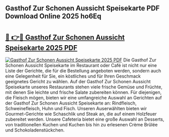 ## Gasthof Zur Schonen Aussicht Speisekarte PDF Download Online 2025 ho6Eq

# <h2><a href="http://gc6edxf.nevu.top/?p=Gasthof+Zur+Schonen+Aussicht+Speisekarte">🔗 👉🔴 Gasthof Zur Schonen Aussicht Speisekarte 2025 PDF</a></h2>

[![Gasthof Zur Schonen Aussicht Speisekarte 2025 PDF](https://i.imgur.com/dBaPXMq.png)](http://gc6edxf.nevu.top/?p=Gasthof+Zur+Schonen+Aussicht+Speisekarte)
Die Gasthof Zur Schonen Aussicht Speisekarte im Restaurant oder Café ist nicht nur eine Liste der Gerichte, die für die Bestellung angeboten werden, sondern auch eine Gelegenheit für Sie, ein köstliches und für Ihren Geschmack geeignetes Gericht zu wählen. Auf der Gasthof Zur Schonen Aussicht Speisekarte unseres Restaurants stehen viele frische Gemüse und Früchte, mit denen Sie leichte und frische Salate zubereiten können. Für diejenigen, die Fleisch mögen, bieten wir eine umfangreiche Auswahl an Gerichten auf der Gasthof Zur Schonen Aussicht Speisekarte an: Rindfleisch, Schweinefleisch, Huhn und Fisch. Unseren Auserwählten bieten wir Gourmet-Gerichte wie Schaschlik und Steak an, die auf einem Holzfeuer zubereitet werden. Unsere Cafeteria bietet eine große Auswahl an Desserts, von traditionellen Kuchen und Kuchen bis hin zu erlesenen Crème Brûlée und Schokoladenstückchen.
